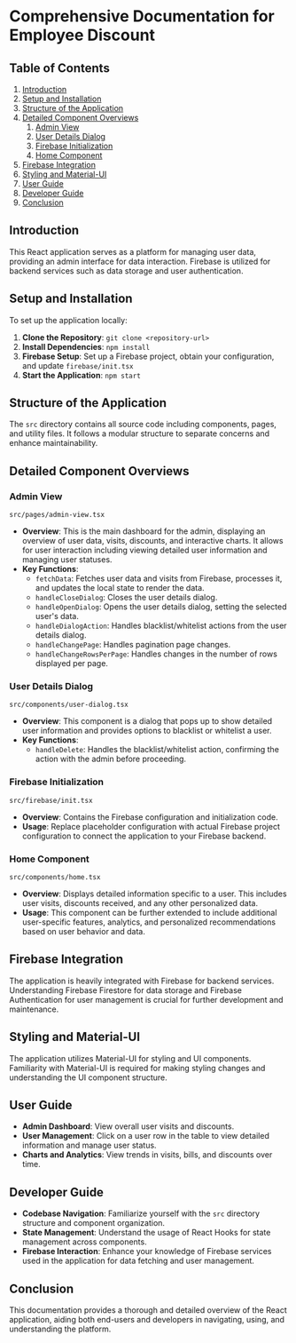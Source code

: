 # Comprehensive Documentation for Employee Discount

## Table of Contents
1. [Introduction](#introduction)
2. [Setup and Installation](#setup-and-installation)
3. [Structure of the Application](#structure-of-the-application)
4. [Detailed Component Overviews](#detailed-component-overviews)
   1. [Admin View](#admin-view)
   2. [User Details Dialog](#user-details-dialog)
   3. [Firebase Initialization](#firebase-initialization)
   4. [Home Component](#home-component)
5. [Firebase Integration](#firebase-integration)
6. [Styling and Material-UI](#styling-and-material-ui)
7. [User Guide](#user-guide)
8. [Developer Guide](#developer-guide)
9. [Conclusion](#conclusion)

## Introduction
This React application serves as a platform for managing user data, providing an admin interface for data interaction. Firebase is utilized for backend services such as data storage and user authentication.

## Setup and Installation
To set up the application locally:

1. **Clone the Repository**: `git clone <repository-url>`
2. **Install Dependencies**: `npm install`
3. **Firebase Setup**: Set up a Firebase project, obtain your configuration, and update `firebase/init.tsx`
4. **Start the Application**: `npm start`

## Structure of the Application
The `src` directory contains all source code including components, pages, and utility files. It follows a modular structure to separate concerns and enhance maintainability.

## Detailed Component Overviews

### Admin View
`src/pages/admin-view.tsx`

- **Overview**: This is the main dashboard for the admin, displaying an overview of user data, visits, discounts, and interactive charts. It allows for user interaction including viewing detailed user information and managing user statuses.
- **Key Functions**:
  - `fetchData`: Fetches user data and visits from Firebase, processes it, and updates the local state to render the data.
  - `handleCloseDialog`: Closes the user details dialog.
  - `handleOpenDialog`: Opens the user details dialog, setting the selected user's data.
  - `handleDialogAction`: Handles blacklist/whitelist actions from the user details dialog.
  - `handleChangePage`: Handles pagination page changes.
  - `handleChangeRowsPerPage`: Handles changes in the number of rows displayed per page.

### User Details Dialog
`src/components/user-dialog.tsx`

- **Overview**: This component is a dialog that pops up to show detailed user information and provides options to blacklist or whitelist a user.
- **Key Functions**:
  - `handleDelete`: Handles the blacklist/whitelist action, confirming the action with the admin before proceeding.

### Firebase Initialization
`src/firebase/init.tsx`

- **Overview**: Contains the Firebase configuration and initialization code.
- **Usage**: Replace placeholder configuration with actual Firebase project configuration to connect the application to your Firebase backend.

### Home Component
`src/components/home.tsx`

- **Overview**: Displays detailed information specific to a user. This includes user visits, discounts received, and any other personalized data.
- **Usage**: This component can be further extended to include additional user-specific features, analytics, and personalized recommendations based on user behavior and data.

## Firebase Integration
The application is heavily integrated with Firebase for backend services. Understanding Firebase Firestore for data storage and Firebase Authentication for user management is crucial for further development and maintenance.

## Styling and Material-UI
The application utilizes Material-UI for styling and UI components. Familiarity with Material-UI is required for making styling changes and understanding the UI component structure.

## User Guide
- **Admin Dashboard**: View overall user visits and discounts.
- **User Management**: Click on a user row in the table to view detailed information and manage user status.
- **Charts and Analytics**: View trends in visits, bills, and discounts over time.

## Developer Guide
- **Codebase Navigation**: Familiarize yourself with the `src` directory structure and component organization.
- **State Management**: Understand the usage of React Hooks for state management across components.
- **Firebase Interaction**: Enhance your knowledge of Firebase services used in the application for data fetching and user management.

## Conclusion
This documentation provides a thorough and detailed overview of the React application, aiding both end-users and developers in navigating, using, and understanding the platform.
